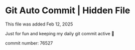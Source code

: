 # Git Auto Commit | Hidden File

This file was added Feb 12, 2025

Just for fun and keeping my daily git commit active 🤪

commit number: 76527

